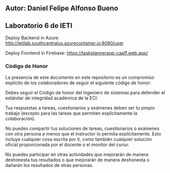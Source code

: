 ## Autor: Daniel Felipe Alfonso Bueno 
## Laboratorio 6 de IETI 

Deploy Backend in Azure: http://ietilab.southcentralus.azurecontainer.io:8080/user

Deploy Frontend in Firebase: https://taskplannerapp-caa1f.web.app/

### Código de Honor
La presencia de este documento en este repositorio es un compromiso explícito de los colaboradores de seguir el siguiente código de honor:

Debes seguir el Código de honor del ingeniero de sistemas para defender el estándar de integridad académica de la ECI:

Tus respuestas a tareas, cuestionarios y exámenes deben ser tu propio trabajo (excepto para las tareas que permiten explícitamente la colaboración).

No puedes compartir tus soluciones de tareas, cuestionarios o exámenes con otra persona a menos que el instructor lo permita explícitamente. Esto incluye cualquier cosa escrita por ti, como también cualquier solución oficial proporcionada por el docente o el monitor del curso.

No puedes participar en otras actividades que mejorarán de manera deshonesta tus resultados o que mejorarán de manera deshonesta o dañarán los resultados de otras personas.
